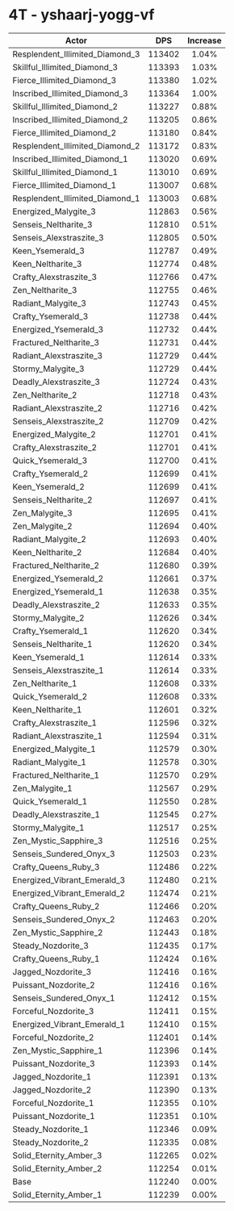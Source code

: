# 4T - yshaarj-yogg-vf
| Actor | DPS | Increase |
|---|:---:|:---:|
|Resplendent_Illimited_Diamond_3|113402|1.04%|
|Skillful_Illimited_Diamond_3|113393|1.03%|
|Fierce_Illimited_Diamond_3|113380|1.02%|
|Inscribed_Illimited_Diamond_3|113364|1.00%|
|Skillful_Illimited_Diamond_2|113227|0.88%|
|Inscribed_Illimited_Diamond_2|113205|0.86%|
|Fierce_Illimited_Diamond_2|113180|0.84%|
|Resplendent_Illimited_Diamond_2|113172|0.83%|
|Inscribed_Illimited_Diamond_1|113020|0.69%|
|Skillful_Illimited_Diamond_1|113010|0.69%|
|Fierce_Illimited_Diamond_1|113007|0.68%|
|Resplendent_Illimited_Diamond_1|113003|0.68%|
|Energized_Malygite_3|112863|0.56%|
|Senseis_Neltharite_3|112810|0.51%|
|Senseis_Alexstraszite_3|112805|0.50%|
|Keen_Ysemerald_3|112787|0.49%|
|Keen_Neltharite_3|112774|0.48%|
|Crafty_Alexstraszite_3|112766|0.47%|
|Zen_Neltharite_3|112755|0.46%|
|Radiant_Malygite_3|112743|0.45%|
|Crafty_Ysemerald_3|112738|0.44%|
|Energized_Ysemerald_3|112732|0.44%|
|Fractured_Neltharite_3|112731|0.44%|
|Radiant_Alexstraszite_3|112729|0.44%|
|Stormy_Malygite_3|112729|0.44%|
|Deadly_Alexstraszite_3|112724|0.43%|
|Zen_Neltharite_2|112718|0.43%|
|Radiant_Alexstraszite_2|112716|0.42%|
|Senseis_Alexstraszite_2|112709|0.42%|
|Energized_Malygite_2|112701|0.41%|
|Crafty_Alexstraszite_2|112701|0.41%|
|Quick_Ysemerald_3|112700|0.41%|
|Crafty_Ysemerald_2|112699|0.41%|
|Keen_Ysemerald_2|112699|0.41%|
|Senseis_Neltharite_2|112697|0.41%|
|Zen_Malygite_3|112695|0.41%|
|Zen_Malygite_2|112694|0.40%|
|Radiant_Malygite_2|112693|0.40%|
|Keen_Neltharite_2|112684|0.40%|
|Fractured_Neltharite_2|112680|0.39%|
|Energized_Ysemerald_2|112661|0.37%|
|Energized_Ysemerald_1|112638|0.35%|
|Deadly_Alexstraszite_2|112633|0.35%|
|Stormy_Malygite_2|112626|0.34%|
|Crafty_Ysemerald_1|112620|0.34%|
|Senseis_Neltharite_1|112620|0.34%|
|Keen_Ysemerald_1|112614|0.33%|
|Senseis_Alexstraszite_1|112614|0.33%|
|Zen_Neltharite_1|112608|0.33%|
|Quick_Ysemerald_2|112608|0.33%|
|Keen_Neltharite_1|112601|0.32%|
|Crafty_Alexstraszite_1|112596|0.32%|
|Radiant_Alexstraszite_1|112594|0.31%|
|Energized_Malygite_1|112579|0.30%|
|Radiant_Malygite_1|112578|0.30%|
|Fractured_Neltharite_1|112570|0.29%|
|Zen_Malygite_1|112567|0.29%|
|Quick_Ysemerald_1|112550|0.28%|
|Deadly_Alexstraszite_1|112545|0.27%|
|Stormy_Malygite_1|112517|0.25%|
|Zen_Mystic_Sapphire_3|112516|0.25%|
|Senseis_Sundered_Onyx_3|112503|0.23%|
|Crafty_Queens_Ruby_3|112486|0.22%|
|Energized_Vibrant_Emerald_3|112480|0.21%|
|Energized_Vibrant_Emerald_2|112474|0.21%|
|Crafty_Queens_Ruby_2|112466|0.20%|
|Senseis_Sundered_Onyx_2|112463|0.20%|
|Zen_Mystic_Sapphire_2|112443|0.18%|
|Steady_Nozdorite_3|112435|0.17%|
|Crafty_Queens_Ruby_1|112424|0.16%|
|Jagged_Nozdorite_3|112416|0.16%|
|Puissant_Nozdorite_2|112416|0.16%|
|Senseis_Sundered_Onyx_1|112412|0.15%|
|Forceful_Nozdorite_3|112411|0.15%|
|Energized_Vibrant_Emerald_1|112410|0.15%|
|Forceful_Nozdorite_2|112401|0.14%|
|Zen_Mystic_Sapphire_1|112396|0.14%|
|Puissant_Nozdorite_3|112393|0.14%|
|Jagged_Nozdorite_1|112391|0.13%|
|Jagged_Nozdorite_2|112390|0.13%|
|Forceful_Nozdorite_1|112355|0.10%|
|Puissant_Nozdorite_1|112351|0.10%|
|Steady_Nozdorite_1|112346|0.09%|
|Steady_Nozdorite_2|112335|0.08%|
|Solid_Eternity_Amber_3|112265|0.02%|
|Solid_Eternity_Amber_2|112254|0.01%|
|Base|112240|0.00%|
|Solid_Eternity_Amber_1|112239|0.00%|
